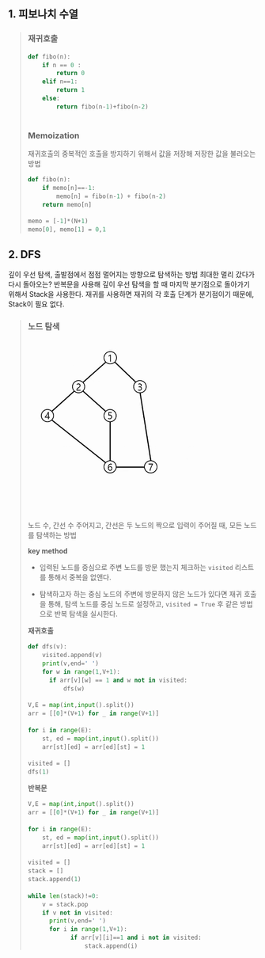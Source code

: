 ## 1. 피보나치 수열

>  ### 재귀호출
>
> ```python
> def fibo(n):
>     if n == 0 :
>         return 0
>     elif n==1:
>         return 1
>     else:
>         return fibo(n-1)+fibo(n-2)
>     
> ```
>
> 
>
> ### Memoization
>
> 재귀호출의 중복적인 호출을 방지하기 위해서 값을 저장해 저장한 값을 불러오는 방법
>
> ```python
> def fibo(n):
>     if memo[n]==-1:
>         memo[n] = fibo(n-1) + fibo(n-2)
>     return memo[n]
> 
> memo = [-1]*(N+1)
> memo[0], memo[1] = 0,1
> ```

## 2. DFS

깊이 우선 탐색, 출발점에서 점점 멀어지는 방향으로 탐색하는 방법 최대한 멀리 갔다가 다시 돌아오는? 반복문을 사용해 깊이 우선 탐색을 할 때 마지막 분기점으로 돌아가기 위해서 Stack을 사용한다. 재귀를 사용하면 재귀의 각 호출 단계가 분기점이기 때문에, Stack이 필요 없다.

> ### 노드 탐색
>
> 
>
> ![image-20200826174440802](0826.assets/image-20200826174440802.png)
>
> 노드 수, 간선 수 주어지고, 간선은 두 노드의 짝으로 입력이 주어질 때, 모든 노드를 탐색하는 방법
>
> **key method**
>
> - 입력된 노드를 중심으로 주변 노드를 방문 했는지 체크하는 `visited` 리스트를 통해서 중복을 없앤다. 
>
> - 탐색하고자 하는 중심 노드의 주변에 방문하지 않은 노드가 있다면 재귀 호출을 통해, 탐색 노드를 중심 노드로 설정하고, `visited = True` 후 같은 방법으로 반복 탐색을 실시한다.
>
> **재귀호출**
>
> ```python
> def dfs(v):
>     visited.append(v)
>     print(v,end=' ')
>     for w in range(1,V+1):
>       if arr[v][w] == 1 and w not in visited:
>           dfs(w)
> 
> V,E = map(int,input().split())
> arr = [[0]*(V+1) for _ in range(V+1)]
> 
> for i in range(E):
>     st, ed = map(int,input().split())
>     arr[st][ed] = arr[ed][st] = 1
> 
> visited = []
> dfs(1)
> ```
>
> **반복문**
>
> ```python
> V,E = map(int,input().split())
> arr = [[0]*(V+1) for _ in range(V+1)]
> 
> for i in range(E):
>     st, ed = map(int,input().split())
>     arr[st][ed] = arr[ed][st] = 1
> 
> visited = []
> stack = []
> stack.append(1)
> 
> while len(stack)!=0:
>     v = stack.pop
>     if v not in visited:
>     	print(v,end=' ')
>     	for i in range(1,V+1):
>             if arr[v][i]==1 and i not in visited:
>                 stack.append(i)
> ```



